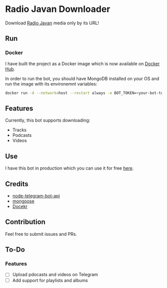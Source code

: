 # Radio Javan Downloader

Download [Radio Javan](https://play.radiojavan.com/) media only by its URL!

## Run

### Docker

I have built the project as a Docker image which is now available on [Docker Hub](https://hub.docker.com/repository/docker/alirezabrtn/radiojavan-dl).

In order to run the bot, you should have MongoDB installed on your OS and run the image with its environemnt variables:

```bash
docker run -d --network=host --restart always -e BOT_TOKEN=<your-bot-token> -e SPONSER_CHANNEL=<your-sponsel-channel-username> alirezabrtn/radiojavan-dl
```

## Features

Currently, this bot supports downloading:

- Tracks
- Podcasts
- Videos

## Use

I have this bot in production which you can use it for free [here](https://t.me/rjripbot).

## Credits

- [node-telegram-bot-api](https://github.com/yagop/node-telegram-bot-api)
- [mongoose](https://github.com/Automattic/mongoose)
- [Docekr](https://docker.com)

## Contribution

Feel free to submit issues and PRs.

## To-Do

### Features

- [ ] Upload pdocasts and videos on Telegram
- [ ] Add support for playlists and albums
